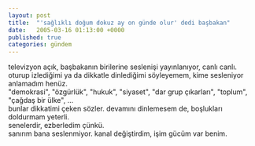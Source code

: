```yaml
---
layout: post
title:  "'sağlıklı doğum dokuz ay on günde olur' dedi başbakan"
date:   2005-03-16 01:13:00 +0000
published: true
categories: gündem
---
```


televizyon açık, başbakanın birilerine seslenişi yayınlanıyor, canlı canlı.  
oturup izlediğimi ya da dikkatle dinlediğimi söyleyemem, kime sesleniyor anlamadım henüz.  
"demokrasi", "özgürlük", "hukuk", "siyaset", "dar grup çıkarları", "toplum", "çağdaş bir ülke", ...  
bunlar dikkatimi çeken sözler. devamını dinlemesem de, boşlukları doldurmam yeterli.  
senelerdir, ezberledim çünkü.  
sanırım bana seslenmiyor. kanal değiştirdim, işim gücüm var benim.
